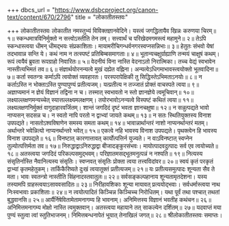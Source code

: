 +++
dbcs_url = "https://www.dsbcproject.org/canon-text/content/670/2796"
title = "लोकातीतस्तवः"

+++
लोकातीतस्तवः
लोकातीत नमस्तुभ्यं विविक्तज्ञानवेदिने। 
यस्त्वं जगद्धितायैव खिन्नः करुणया चिरम्॥ १॥
स्कन्धमात्रविनिर्मुक्तो न सत्त्वोऽस्तीति तेन तम्। 
सत्त्वार्थं च परिखेदमगमस्त्वं महामुने॥ २॥
तेऽपि स्कन्धास्त्वया धीमन् धीमद्भयः संप्रकाशिताः। 
मायामरीचिगन्धर्वनगरस्वप्नसन्निभाः॥ ३॥
हेतुतः संभवो येषां तदभावान्न  सन्ति ये। 
कथं नाम न तत्स्पष्टं प्रतिबिम्बसमागताः॥ ४॥
भूतान्यचक्षुर्ग्राह्याणि तन्मयं चाक्षुषं कथम्। 
रूपं त्वयैवं ब्रुवता रूपग्राहो निवारितः॥ ५॥
वेदनीयं विना नास्ति वेदनाऽतो निरात्मिका। 
तच्च वेद्यं स्वभावेन नास्तीत्यभिमतं तव॥ ६॥
संज्ञार्थयोरनन्यत्वे मुखं दह्येत वह्निना। 
अन्यत्वेऽधिगमाभावस्त्वयोक्तो भूतवादिना॥ ७॥
कर्ता स्वतन्त्रः कर्माऽपि त्वयोक्तं व्यवहारतः। 
परस्परापेक्षिकी तु सिद्धिस्तेऽभिमताऽनयोः॥ ८॥
न कर्ताऽस्ति न भोक्ताऽस्ति पुण्यापुण्यं प्रतीत्यजम्। 
यत्प्रतीत्य  न तज्जातं प्रोक्तं वाचस्पते त्वया॥ ९॥
अज्ञाप्यमानं न ज्ञेयं विज्ञानं तद्विना न च। 
तस्मात् स्वभावतो न स्तो ज्ञानज्ञेये त्वमूचिवान्॥ १०॥
लक्ष्याल्लक्षणमन्यच्चेत् स्यात्तल्लक्ष्यमलक्षणम्। 
तयोरभावोऽनन्यत्वे विस्पष्टं कथितं त्वया॥ ११॥
लक्ष्यलक्षणनिर्मुक्तं वागुदाहारवर्जितम्। 
शान्तं जगदिदं दृष्टं भवता ज्ञानचक्षुषा॥ १२॥
न सन्नुत्पद्यते भावो नाप्यसन् सदसन्न च। 
न स्वतो नापि परतो न द्वाभ्यां जायते कथम्॥ १३॥
न सतः स्थितियुक्तस्य विनाश उपपद्यते। 
नासतोऽश्वविषाणेन समस्य समता कथम्॥ १४॥
भावान्नार्थान्तरं नाशो नाप्यनर्थान्तरं मतम्। 
अर्थान्तरे भवेन्नित्यो नाप्यनर्थान्तरे भवेत्॥ १५॥
एकत्वे नहि भावस्य विनाश उपपद्यते। 
पृथक्त्वेन हि भावस्य विनाश उपपद्यते॥ १६॥
विनष्टात् कारणात्तावत् कार्योत्पत्तिर्न युज्यते। 
न वाऽविनष्टात् स्वप्नेन तुल्योत्पत्तिर्मता तव॥ १७॥
निरुद्धाद्वाऽनिरुद्धाद्वा बीजादङ्कुरसंभवः। 
मायोत्पादवदुत्पादः सर्व एव त्वयोच्यते॥ १८॥
अतस्त्वया जगदिदं परिकल्पसमुद्भवम्। 
परिज्ञातमसद्भूतमनुत्पन्नं न नश्यति॥ १९॥
नित्यस्य संसृतिर्नास्ति नैवानित्यस्य संसृतिः। 
स्वप्नवत् संसृतिः प्रोक्ता त्वया तत्त्वविदांवर॥ २०॥
स्वयं कृतं परकृतं द्वाभ्यां कृतमहेतुकम्। 
तार्किकैरिष्यते दुःखं त्वयातूक्तं प्रतीत्यजम्॥ २१॥
यः प्रतीत्यसमुत्पादः शून्यता सैव ते मता। 
भावः स्वतन्त्रो नास्तीति सिंहनादस्तवातुलः॥ २२॥
सर्वसङ्कल्पहानाय शून्यतामृतदेशना। 
यस्य तस्यामपि ग्राहस्त्वयाऽसाववसादितः॥ २३॥
निरीहावशिकाः शून्या मायावत् प्रत्ययोद्भवाः। 
सर्वधर्मास्त्वया नाथ निःस्वभावाः प्रकाशिताः॥ २४॥
न त्वयोत्पादितं किञ्चिन्न किञ्चिच्च निरोधितम्। 
यथा पूर्वं तथा पश्चात् तथतां बुद्धवानसि॥ २५॥
आर्यैर्निषेवितामेतामनागम्य हि भावनाम्। 
अनिमित्तस्य विज्ञानं भवतीह कथंचन॥ २६॥
अनिमित्तमनागम्य मोक्षो नास्ति त्वमुक्तवान्।
अतस्त्वया महायाने तत् साकल्येन दर्शितम्॥ २७॥
यदवाप्तं मया पुण्यं स्तुत्वा त्वां स्तुतिभाजनम्। 
निमित्तबन्धनापेतं भूयात् तेनाखिलं जगत्॥ २८॥
श्रीलोकातीतस्तवः समाप्तः।

